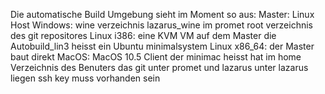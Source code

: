 Die automatische Build Umgebung sieht im Moment so aus:
Master: Linux Host
Windows: wine verzeichnis lazarus_wine im promet root verzeichnis des git repositores
Linux i386: eine KVM VM auf dem Master die Autobuild_lin3 heisst ein Ubuntu minimalsystem
Linux x86_64: der Master baut direkt
MacOS: MacOS 10.5 Client der minimac heisst hat im home Verzeichnis des Benuters das git unter promet und lazarus unter lazarus liegen ssh key muss vorhanden sein
